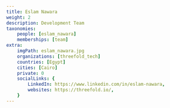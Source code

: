 ```yaml
---
title: Eslam Nawara
weight: 2
description: Development Team
taxonomies:
    people: [eslam_nawara]
    memberships: [team]
extra:
    imgPath: eslam_nawara.jpg
    organizations: [threefold_tech]
    countries: [Egypt]
    cities: [Cairo]
    private: 0
    socialLinks: {
        LinkedIn: https://www.linkedin.com/in/eslam-nawara,
        websites: https://threefold.io/,
    }
---
```

<!--

Eslam is a passionate software engineer focused on crafting innovative solutions and tackling complex challenges through creative problem-solving. With a strong foundation in software development, Eslam excels in designing and implementing robust applications to meet diverse user needs.

--!>
